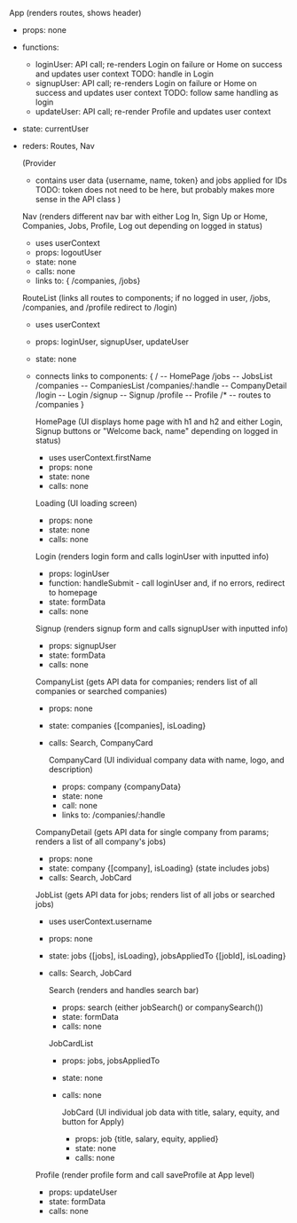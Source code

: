 App (renders routes, shows header)
  - props: none
  - functions:
      - loginUser: API call; re-renders Login on failure or Home on success and updates user context TODO: handle in Login
      - signupUser: API call; re-renders Login on failure or Home on success and updates user context TODO: follow same handling as login
      - updateUser: API call; re-render Profile and updates user context
  - state: currentUser
  - reders: Routes, Nav

    (Provider
      - contains user data {username, name, token} and jobs applied for IDs TODO: token does not need to be here, but probably makes more sense in the API class
    )


    Nav (renders different nav bar with either Log In, Sign Up or Home, Companies, Jobs, Profile, Log out depending on logged in status)
    - uses userContext
    - props: logoutUser
    - state: none
    - calls: none
    - links to: { /companies, /jobs}


    RouteList (links all routes to components; if no logged in user, /jobs, /companies, and /profile redirect to /login)
    - uses userContext
    - props: loginUser, signupUser, updateUser
    - state: none
    - connects links to components: {
        /                    -- HomePage
        /jobs                -- JobsList
        /companies           -- CompaniesList
        /companies/:handle   -- CompanyDetail
        /login               -- Login
        /signup              -- Signup
        /profile             -- Profile
        /*                   -- routes to /companies
        }


        HomePage (UI displays home page with h1 and h2 and either Login, Signup buttons or "Welcome back, name" depending on logged in status)
        - uses userContext.firstName
        - props: none
        - state: none
        - calls: none


        Loading (UI loading screen)
        - props: none
        - state: none
        - calls: none

        Login (renders login form and calls loginUser with inputted info)
        - props: loginUser
        - function: handleSubmit - call loginUser and, if no errors, redirect to homepage
        - state: formData
        - calls: none


        Signup (renders signup form and calls signupUser with inputted info)
        - props: signupUser
        - state: formData
        - calls: none


        CompanyList (gets API data for companies; renders list of all companies or searched companies)
        - props: none
        - state: companies {[companies], isLoading}
        - calls: Search, CompanyCard


            CompanyCard (UI individual company data with name, logo, and description)
            - props: company {companyData}
            - state: none
            - call: none
            - links to: /companies/:handle


        CompanyDetail (gets API data for single company from params; renders a list of all company's jobs)
        - props: none
        - state: company {[company], isLoading} (state includes jobs)
        - calls: Search, JobCard


        JobList (gets API data for jobs; renders list of all jobs or searched jobs)
        - uses userContext.username
        - props: none
        - state: jobs {[jobs], isLoading}, jobsAppliedTo {[jobId], isLoading}
        - calls: Search, JobCard

          Search (renders and handles search bar)
          - props: search (either jobSearch() or companySearch())
          - state: formData
          - calls: none

          JobCardList
          - props: jobs, jobsAppliedTo
          - state: none
          - calls: none

              JobCard (UI individual job data with title, salary, equity, and button for Apply)
              - props: job {title, salary, equity, applied}
              - state: none
              - calls: none


        Profile (render profile form and call saveProfile at App level)
        - props: updateUser
        - state: formData
        - calls: none

